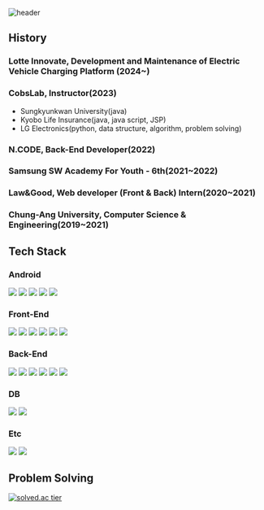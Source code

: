 

<!--
**eaststarmmt/eaststarmmt** is a ✨ _special_ ✨ repository because its `README.md` (this file) appears on your GitHub profile.
### Hi there 👋
Here are some ideas to get you started:

- 🔭 I’m currently working on ...
- 🌱 I’m currently learning ...
- 👯 I’m looking to collaborate on ...
- 🤔 I’m looking for help with ...
- 💬 Ask me about ...
- 📫 How to reach me: ...
- 😄 Pronouns: ...
- ⚡ Fun fact: ...
-->
![header](https://capsule-render.vercel.app/api?type=slice&color=gradient&text=%20DongkyuKim%20%20&height=200&fontSize=100)

<!--
<p align="center">
 <b>✨ My Portfolio ✨</b> </br> </br>
 <a href="https://daisy-herring-4ed.notion.site/Dong-Kyu-Kim-79305ec289f54823887d296fbd346141?pvs=4" target="_blank"><img src="https://img.shields.io/badge/Portfolio-000000?style=flat-square&logo=Notion&logoColor=white"/></a> &nbsp 
</p>
-->
## History

### Lotte Innovate, Development and Maintenance of Electric Vehicle Charging Platform (2024~)

### CobsLab, Instructor(2023)
- Sungkyunkwan University(java)
- Kyobo Life Insurance(java, java script, JSP)
- LG Electronics(python, data structure, algorithm, problem solving)

### N.CODE, Back-End Developer(2022)
<!-- 2022.04.25 ~ 2022.11.23 -->

### Samsung SW Academy For Youth - 6th(2021~2022)
<!-- 2021.07.07 ~ 2022.04.11 -->

### Law&Good, Web developer (Front & Back) Intern(2020~2021)
<!-- 2020.09.01 ~ 2021.02.26 -->

### Chung-Ang University, Computer Science & Engineering(2019~2021)
<!-- 2019.03.02 ~ 2021.08.20 -->

## Tech Stack
### Android
<img src="https://img.shields.io/badge/Android Studio-3DDC84?style=flat-square&logo=AndroidStudio&logoColor=white"/> <img src="https://img.shields.io/badge/Android-3DDC84?style=flat-square&logo=Android&logoColor=white"/> <img src="https://img.shields.io/badge/Kotlin-7F52FF?style=flat-square&logo=Kotlin&logoColor=white"/> <img src="https://img.shields.io/badge/Java-007396?style=flat-square&logo=Java&logoColor=white"/> <img src="https://img.shields.io/badge/Firebase-FFCA28?style=flat-square&logo=Firebase&logoColor=white"/>

### Front-End
<img src="https://img.shields.io/badge/jQuery-0769AD?style=flat-square&logo=jQuery&logoColor=white"/> <img src="https://img.shields.io/badge/Vue.js-4FC08D?style=flat-square&logo=Vue.js&logoColor=white"/> <img src="https://img.shields.io/badge/Javascript-F7DF1E?style=flat-square&logo=Javascript&logoColor=white"/> <img src="https://img.shields.io/badge/HTML5-E34F26?style=flat-square&logo=HTML5&logoColor=white"/> <img src="https://img.shields.io/badge/CSS3-1572B6?style=flat-square&logo=CSS3&logoColor=white"/> <img src="https://img.shields.io/badge/Visual Studio Code-007ACC?style=flat-square&logo=VisualStudioCode&logoColor=white"/> 

### Back-End
<img src="https://img.shields.io/badge/Spring Boot-6DB33F?style=flat-square&logo=SpringBoot&logoColor=white"/> <img src="https://img.shields.io/badge/Spring-6DB33F?style=flat-square&logo=Spring&logoColor=white"/> <img src="https://img.shields.io/badge/Django-092E20?style=flat-square&logo=Django&logoColor=white"/> <img src="https://img.shields.io/badge/Amazon AWS-232F3E?style=flat-square&logo=AmazonAWS&logoColor=white"/> <img src="https://img.shields.io/badge/Amazon S3-569A31?style=flat-square&logo=AmazonS3&logoColor=white"/> <img src="https://img.shields.io/badge/Python-3776AB?style=flat-square&logo=Python&logoColor=white"/>

### DB
<img src="https://img.shields.io/badge/MySQL-4479A1?style=flat-square&logo=MySQL&logoColor=white"/> <img src="https://img.shields.io/badge/Oracle-F80000?style=flat-square&logo=Oracle&logoColor=white"/>

### Etc
<img src="https://img.shields.io/badge/C-A8B9CC?style=flat-square&logo=C&logoColor=white"/> <img src="https://img.shields.io/badge/C++-00599C?style=flat-square&logo=C++&logoColor=white"/> 

## Problem Solving
[![solved.ac tier](http://mazassumnida.wtf/api/generate_badge?boj=aass0903)](https://solved.ac/aass0903)
